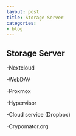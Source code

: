 ```yaml
---
layout: post
title: Storage Server
categories:
- blog
---
```


## Storage Server

-Nextcloud

-WebDAV

-Proxmox

-Hypervisor

-Cloud service (Dropbox)

-Crypomator.org